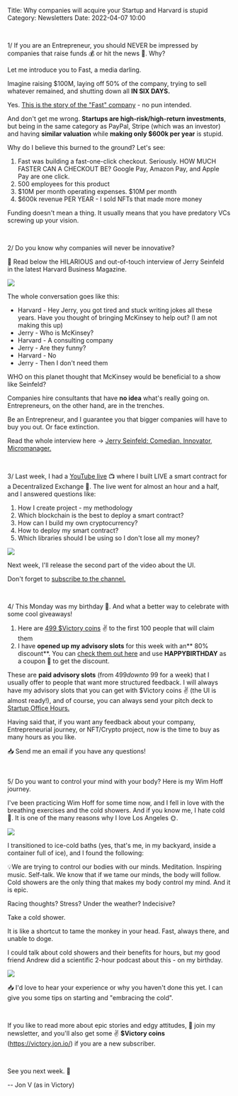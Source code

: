 Title: Why companies will acquire your Startup and Harvard is stupid
Category: Newsletters 
Date: 2022-04-07 10:00

<br>

1/ If you are an Entrepreneur, you should NEVER be impressed by companies that raise funds 💰 or hit the news 📰. Why?

Let me introduce you to Fast, a media darling.

Imagine raising $100M, laying off 50% of the company, trying to sell whatever remained, and shutting down all **IN SIX DAYS.**

Yes. [This is the story of the "Fast" company](https://techcrunch.com/2022/04/05/fast-shuts-doors-after-slow-growth-high-burn-precluded-fundraising-options/) - no pun intended.

And don't get me wrong. **Startups are high-risk/high-return investments**, but being in the same category as PayPal, Stripe (which was an investor) and having **similar valuation** while **making only $600k per year** is stupid.

Why do I believe this burned to the ground? Let's see:

1. Fast was building a fast-one-click checkout. Seriously. HOW MUCH FASTER CAN A CHECKOUT BE? Google Pay, Amazon Pay, and Apple Pay are one click.
2. 500 employees for this product
3. $10M per month operating expenses. $10M per month
4. $600k revenue PER YEAR - I sold NFTs that made more money

Funding doesn't mean a thing. It usually means that you have predatory VCs screwing up your vision.

<br>

2/ Do you know why companies will never be innovative?

📎 Read below the HILARIOUS and out-of-touch interview of Jerry Seinfeld in the latest Harvard Business Magazine.

![](https://sendfoxprod.b-cdn.net/media/mDfharrK1hZJ2aqICcQaFdifCjlSXmAbw83cR0vY16325)

The whole conversation goes like this:

* Harvard - Hey Jerry, you got tired and stuck writing jokes all these years. Have you thought of bringing McKinsey to help out? (I am not making this up)
* Jerry - Who is McKinsey?
* Harvard - A consulting company
* Jerry - Are they funny?
* Harvard - No
* Jerry - Then I don't need them

WHO on this planet thought that McKinsey would be beneficial to a show like Seinfeld?

Companies hire consultants that have **no idea** what's really going on. Entrepreneurs, on the other hand, are in the trenches.

Be an Entrepreneur, and I guarantee you that bigger companies will have to buy you out. Or face extinction.

Read the whole interview here -> [Jerry Seinfeld: Comedian, Innovator, Micromanager.](https://hbr.org/2017/01/lifes-work-jerry-seinfeld)

<br>

3/ Last week, I had a [YouTube live](https://www.youtube.com/watch?v=bW650irzNlw) 📺 where I built LIVE a smart contract for a Decentralized Exchange 🤖. The live went for almost an hour and a half, and I answered questions like:

1. How I create project - my methodology
2. Which blockchain is the best to deploy a smart contract?
3. How can I build my own cryptocurrency?
4. How to deploy my smart contract?
5. Which libraries should I be using so I don't lose all my money?

![](https://sendfoxprod.b-cdn.net/media/1mUVtwr0cb4Lbxe9sK2MHTeufbGrHj58WXRNLmW216325)

Next week, I'll release the second part of the video about the UI.

Don't forget to [subscribe to the channel.](https://jon.io/youtube)

<br>

4/ This Monday was my birthday 🎂. And what a better way to celebrate with some cool giveaways! 

1. Here are [499 $Victory coins](https://victory.jon.io/claim/birthday) ✌️ to the first 100 people that will claim them
2. I have **opened up my advisory slots** for this week with an** 80% discount**. You can [check them out here](https://https//jon.io/advisory) and use **HAPPYBIRTHDAY** as a coupon 🎫 to get the discount.


These are **paid advisory slots** (from $499 down to ~$99 for a week) that I usually offer to people that want more structured feedback. I will always have my advisory slots that you can get with $Victory coins ✌️ (the UI is almost ready!), and of course, you can always send your pitch deck to [Startup Office Hours.](https://jon.io/startup-office-hours)

Having said that, if you want any feedback about your company, Entrepreneurial journey, or NFT/Crypto project, now is the time to buy as many hours as you like.

📥 Send me an email if you have any questions!

<br>

5/ Do you want to control your mind with your body? Here is my Wim Hoff journey.

I've been practicing Wim Hoff for some time now, and I fell in love with the breathing exercises and the cold showers. And if you know me, I hate cold 🥶. It is one of the many reasons why I love Los Angeles 🌞.

![](https://sendfoxprod.b-cdn.net/media/pdMmQiFjg77xUKPoXXo86mq1mWUOAu5X5zoCwxAj16325)

I transitioned to ice-cold baths (yes, that's me, in my backyard, inside a container full of ice), and I found the following:

💡We are trying to control our bodies with our minds. Meditation. Inspiring music. Self-talk. We know that if we tame our minds, the body will follow. Cold showers are the only thing that makes my body control my mind. And it is epic.

Racing thoughts? Stress? Under the weather? Indecisive? 

Take a cold shower.

It is like a shortcut to tame the monkey in your head. Fast, always there, and unable to doge.

I could talk about cold showers and their benefits for hours, but my good friend Andrew did a scientific 2-hour podcast about this - on my birthday.

![](https://sendfoxprod.b-cdn.net/media/izJIAizm6AyRsEobahNRmHrz9S8GFL7xSv5i4Wxx16325)

📥 I'd love to hear your experience or why you haven't done this yet. I can give you some tips on starting and "embracing the cold".


<br>

If you like to read more about epic stories and edgy attitudes, 📩 join my newsletter, and you'll also get some ✌️ **$Victory coins** (https://victory.jon.io/) if you are a new subscriber.

<br>

See you next week. 🚀

-- Jon V (as in Victory)

